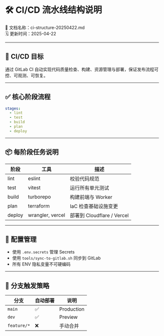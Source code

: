 # 🛠️ CI/CD 流水线结构说明  
📄 文档名称：ci-structure-20250422.md  
🗓️ 更新时间：2025-04-22  

---

## 🎯 CI/CD 目标

通过 GitLab CI 自动实现代码质量检查、构建、资源管理与部署，保证发布流程可控、可观测、可恢复。

---

## ✅ 核心阶段流程

```yaml
stages:
  - lint
  - test
  - build
  - plan
  - deploy
```

---

## 📦 每阶段任务说明

| 阶段 | 工具 | 描述 |
|------|------|------|
| lint | eslint | 校验代码规范 |
| test | vitest | 运行所有单元测试 |
| build | turborepo | 构建前端与 Worker |
| plan | terraform | IaC 检查基础设施变更 |
| deploy | wrangler, vercel | 部署到 Cloudflare / Vercel |

---

## 🔑 配置管理

- 使用 `.env.secrets` 管理 Secrets
- 使用 `tools/sync-to-gitlab.sh` 同步到 GitLab
- 所有 ENV 隐私变量不可硬编码

---

## 🚥 分支触发策略

| 分支 | 自动部署 | 说明 |
|------|----------|------|
| `main` | ✅ | Production |
| `dev` | ✅ | Preview |
| `feature/*` | ❌ | 手动合并 |
